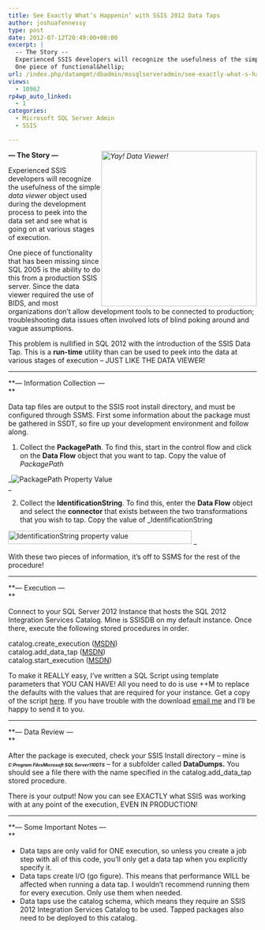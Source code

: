 ```yaml
---
title: See Exactly What’s Happenin’ with SSIS 2012 Data Taps
author: joshuafennessy
type: post
date: 2012-07-12T20:49:00+00:00
excerpt: |
  -- The Story --
  Experienced SSIS developers will recognize the usefulness of the simple  data viewer object used during the development process to peek into the  data set and see what is going on at various stages of execution.
  One piece of functional&hellip;
url: /index.php/datamgmt/dbadmin/mssqlserveradmin/see-exactly-what-s-happenin/
views:
  - 10962
rp4wp_auto_linked:
  - 1
categories:
  - Microsoft SQL Server Admin
  - SSIS

---
```

**&#8212; The Story &#8212;**_<img width="315" style="float: right;" src="http://joshuafennessy.files.wordpress.com/2012/07/dataviewer.jpg" alt="Yay!  Data Viewer!" height="315" />_

Experienced SSIS developers will recognize the usefulness of the simple _data viewer_ object used during the development process to peek into the data set and see what is going on at various stages of execution.

One piece of functionality that has been missing since SQL 2005 is the ability to do this from a production SSIS server. Since the data viewer required the use of BIDS, and most organizations don’t allow development tools to be connected to production; troubleshooting data issues often involved lots of blind poking around and vague assumptions.

This problem is nullified in SQL 2012 with the introduction of the SSIS Data Tap. This is a **run-time** utility than can be used to peek into the data at various stages of execution – JUST LIKE THE DATA VIEWER!

* * *

**&#8212; Information Collection &#8212;  
** 

Data tap files are output to the SSIS root install directory, and must be configured through SSMS. First some information about the package must be gathered in SSDT, so fire up your development environment and follow along.

1. Collect the **PackagePath**. To find this, start in the control flow and click on the **Data Flow** object that you want to tap. Copy the value of _PackagePath_

_![PackagePath Property Value][1]  
_ 

2. Collect the **IdentificationString**. To find this, enter the **Data Flow** object and select the **connector** that exists between the two transformations that you wish to tap. Copy the value of _IdentificationString  
<img width="372" src="http://joshuafennessy.files.wordpress.com/2012/07/clip_image004.png" alt="IdentificationString property value" height="27" />  
_ 

With these two pieces of information, it’s off to SSMS for the rest of the procedure!

* * *

**&#8212; Execution &#8212;  
** 

Connect to your SQL Server 2012 Instance that hosts the SQL 2012 Integration Services Catalog. Mine is SSISDB on my default instance. Once there, execute the following stored procedures in order.

catalog.create_execution (<a href="http://msdn.microsoft.com/en-us/library/ff878034.aspx" target="_blank">MSDN</a>)  
catalog.add\_data\_tap (<a href="http://msdn.microsoft.com/en-us/library/hh230989" target="_blank">MSDN</a>)  
catalog.start_execution (<a href="http://msdn.microsoft.com/en-us/library/ff878160" target="_blank">MSDN</a>)

To make it REALLY easy, I’ve written a SQL Script using template parameters that YOU CAN HAVE! All you need to do is use <CTRL>+<SHIFT>+M to replace the defaults with the values that are required for your instance. Get a copy of the script [here][2]. If you have trouble with the download [email me][3] and I’ll be happy to send it to you.

* * *

 **&#8212; Data Review &#8212;  
** 

After the package is executed, check your SSIS Install directory – mine is   
<span style="font-size: xx-small;"><strong><em>C:Program FilesMicrosoft SQL Server110DTS</em></strong></span> – for a subfolder called **DataDumps.** You should see a file there with the name specified in the catalog.add\_data\_tap stored procedure.

There is your output! Now you can see EXACTLY what SSIS was working with at any point of the execution, EVEN IN PRODUCTION!

* * *

**&#8212; Some Important Notes &#8212;  
** 

  * Data taps are only valid for ONE execution, so unless you create a job step with all of this code, you’ll only get a data tap when you explicitly specify it.
  * Data taps create I/O (go figure). This means that performance WILL be affected when running a data tap. I wouldn’t recommend running them for every execution. Only use them when needed.
  * Data taps use the catalog schema, which means they require an SSIS 2012 Integration Services Catalog to be used. Tapped packages also need to be deployed to this catalog.

 [1]: http://joshuafennessy.files.wordpress.com/2012/07/clip_image003.png
 [2]: http://sdrv.ms/PNTRDo
 [3]: mailto:josh@joshuafennessy.com